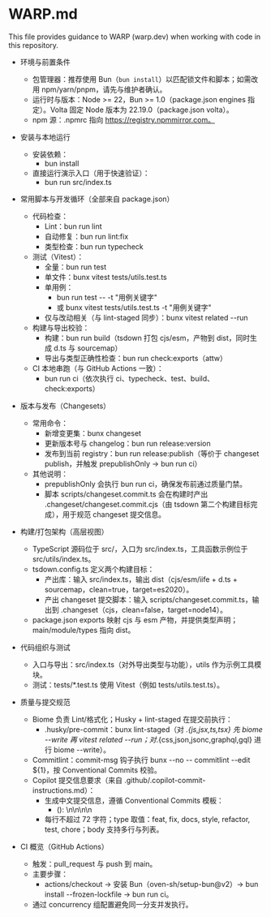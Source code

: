 # WARP.md

This file provides guidance to WARP (warp.dev) when working with code in this repository.

- 环境与前置条件

  - 包管理器：推荐使用 Bun（`bun install`）以匹配锁文件和脚本；如需改用 npm/yarn/pnpm，请先与维护者确认。
  - 运行时与版本：Node >= 22，Bun >= 1.0（package.json engines 指定）。Volta 固定 Node 版本为 22.19.0（package.json volta）。
  - npm 源：.npmrc 指向 <https://registry.npmmirror.com。>

- 安装与本地运行

  - 安装依赖：
    - bun install
  - 直接运行演示入口（用于快速验证）：
    - bun run src/index.ts

- 常用脚本与开发循环（全部来自 package.json）

  - 代码检查：
    - Lint：bun run lint
    - 自动修复：bun run lint:fix
    - 类型检查：bun run typecheck
  - 测试（Vitest）：
    - 全量：bun run test
    - 单文件：bunx vitest tests/utils.test.ts
    - 单用例：
      - bun run test -- -t "用例关键字"
      - 或 bunx vitest tests/utils.test.ts -t "用例关键字"
    - 仅与改动相关（与 lint-staged 同步）：bunx vitest related --run
  - 构建与导出校验：
    - 构建：bun run build（tsdown 打包 cjs/esm，产物到 dist，同时生成 d.ts 与 sourcemap）
    - 导出与类型正确性检查：bun run check:exports（attw）
  - CI 本地串跑（与 GitHub Actions 一致）：
    - bun run ci（依次执行 ci、typecheck、test、build、check:exports）

- 版本与发布（Changesets）

  - 常用命令：
    - 新增变更集：bunx changeset
    - 更新版本号与 changelog：bun run release:version
    - 发布到当前 registry：bun run release:publish（等价于 changeset publish，并触发 prepublishOnly → bun run ci）
  - 其他说明：
    - prepublishOnly 会执行 bun run ci，确保发布前通过质量门禁。
    - 脚本 scripts/changeset.commit.ts 会在构建时产出 .changeset/changeset.commit.cjs（由 tsdown 第二个构建目标完成），用于规范 changeset 提交信息。

- 构建/打包架构（高层视图）

  - TypeScript 源码位于 src/，入口为 src/index.ts，工具函数示例位于 src/utils/index.ts。
  - tsdown.config.ts 定义两个构建目标：
    - 产出库：输入 src/index.ts，输出 dist（cjs/esm/iife + d.ts + sourcemap，clean=true，target=es2020）。
    - 产出 changeset 提交脚本：输入 scripts/changeset.commit.ts，输出到 .changeset（cjs，clean=false，target=node14）。
  - package.json exports 映射 cjs 与 esm 产物，并提供类型声明；main/module/types 指向 dist。

- 代码组织与测试

  - 入口与导出：src/index.ts（对外导出类型与功能），utils 作为示例工具模块。
  - 测试：tests/\*.test.ts 使用 Vitest（例如 tests/utils.test.ts）。

- 质量与提交规范

  - Biome 负责 Lint/格式化；Husky + lint-staged 在提交前执行：
    - .husky/pre-commit：bunx lint-staged（对 _.{js,jsx,ts,tsx} 先 biome --write 再 vitest related --run；对_.{css,json,jsonc,graphql,gql} 进行 biome --write）。
  - Commitlint：commit-msg 钩子执行 bunx --no -- commitlint --edit ${1}，按 Conventional Commits 校验。
  - Copilot 提交信息要求（来自 .github/.copilot-commit-instructions.md）：
    - 生成中文提交信息，遵循 Conventional Commits 模板：
      - <type>(<scope>): <subject>\n\n<body>\n\n<footer>
    - 每行不超过 72 字符；type 取值：feat, fix, docs, style, refactor, test, chore；body 支持多行与列表。

- CI 概览（GitHub Actions）
  - 触发：pull_request 与 push 到 main。
  - 主要步骤：
    - actions/checkout → 安装 Bun（oven-sh/setup-bun@v2）→ bun install --frozen-lockfile → bun run ci。
  - 通过 concurrency 组配置避免同一分支并发执行。

